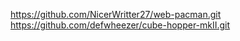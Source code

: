 https://github.com/NicerWritter27/web-pacman.git
https://github.com/defwheezer/cube-hopper-mkII.git
